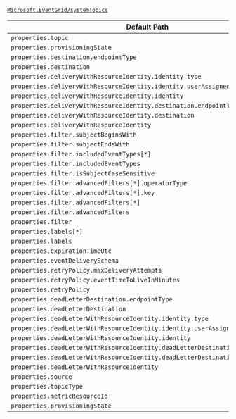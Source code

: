 [`Microsoft.EventGrid/systemTopics`](https://docs.microsoft.com/en-us/azure/templates/microsoft.eventgrid/systemtopics)

| Default Path | Alias |
|---|---|
| `properties.topic` | `Microsoft.EventGrid/systemTopics/eventSubscriptions.topic` |
| `properties.provisioningState` | `Microsoft.EventGrid/systemTopics/eventSubscriptions.provisioningState` |
| `properties.destination.endpointType` | `Microsoft.EventGrid/systemTopics/eventSubscriptions.destination.endpointType` |
| `properties.destination` | `Microsoft.EventGrid/systemTopics/eventSubscriptions.destination` |
| `properties.deliveryWithResourceIdentity.identity.type` | `Microsoft.EventGrid/systemTopics/eventSubscriptions.deliveryWithResourceIdentity.identity.type` |
| `properties.deliveryWithResourceIdentity.identity.userAssignedIdentity` | `Microsoft.EventGrid/systemTopics/eventSubscriptions.deliveryWithResourceIdentity.identity.userAssignedIdentity` |
| `properties.deliveryWithResourceIdentity.identity` | `Microsoft.EventGrid/systemTopics/eventSubscriptions.deliveryWithResourceIdentity.identity` |
| `properties.deliveryWithResourceIdentity.destination.endpointType` | `Microsoft.EventGrid/systemTopics/eventSubscriptions.deliveryWithResourceIdentity.destination.endpointType` |
| `properties.deliveryWithResourceIdentity.destination` | `Microsoft.EventGrid/systemTopics/eventSubscriptions.deliveryWithResourceIdentity.destination` |
| `properties.deliveryWithResourceIdentity` | `Microsoft.EventGrid/systemTopics/eventSubscriptions.deliveryWithResourceIdentity` |
| `properties.filter.subjectBeginsWith` | `Microsoft.EventGrid/systemTopics/eventSubscriptions.filter.subjectBeginsWith` |
| `properties.filter.subjectEndsWith` | `Microsoft.EventGrid/systemTopics/eventSubscriptions.filter.subjectEndsWith` |
| `properties.filter.includedEventTypes[*]` | `Microsoft.EventGrid/systemTopics/eventSubscriptions.filter.includedEventTypes[*]` |
| `properties.filter.includedEventTypes` | `Microsoft.EventGrid/systemTopics/eventSubscriptions.filter.includedEventTypes` |
| `properties.filter.isSubjectCaseSensitive` | `Microsoft.EventGrid/systemTopics/eventSubscriptions.filter.isSubjectCaseSensitive` |
| `properties.filter.advancedFilters[*].operatorType` | `Microsoft.EventGrid/systemTopics/eventSubscriptions.filter.advancedFilters[*].operatorType` |
| `properties.filter.advancedFilters[*].key` | `Microsoft.EventGrid/systemTopics/eventSubscriptions.filter.advancedFilters[*].key` |
| `properties.filter.advancedFilters[*]` | `Microsoft.EventGrid/systemTopics/eventSubscriptions.filter.advancedFilters[*]` |
| `properties.filter.advancedFilters` | `Microsoft.EventGrid/systemTopics/eventSubscriptions.filter.advancedFilters` |
| `properties.filter` | `Microsoft.EventGrid/systemTopics/eventSubscriptions.filter` |
| `properties.labels[*]` | `Microsoft.EventGrid/systemTopics/eventSubscriptions.labels[*]` |
| `properties.labels` | `Microsoft.EventGrid/systemTopics/eventSubscriptions.labels` |
| `properties.expirationTimeUtc` | `Microsoft.EventGrid/systemTopics/eventSubscriptions.expirationTimeUtc` |
| `properties.eventDeliverySchema` | `Microsoft.EventGrid/systemTopics/eventSubscriptions.eventDeliverySchema` |
| `properties.retryPolicy.maxDeliveryAttempts` | `Microsoft.EventGrid/systemTopics/eventSubscriptions.retryPolicy.maxDeliveryAttempts` |
| `properties.retryPolicy.eventTimeToLiveInMinutes` | `Microsoft.EventGrid/systemTopics/eventSubscriptions.retryPolicy.eventTimeToLiveInMinutes` |
| `properties.retryPolicy` | `Microsoft.EventGrid/systemTopics/eventSubscriptions.retryPolicy` |
| `properties.deadLetterDestination.endpointType` | `Microsoft.EventGrid/systemTopics/eventSubscriptions.deadLetterDestination.endpointType` |
| `properties.deadLetterDestination` | `Microsoft.EventGrid/systemTopics/eventSubscriptions.deadLetterDestination` |
| `properties.deadLetterWithResourceIdentity.identity.type` | `Microsoft.EventGrid/systemTopics/eventSubscriptions.deadLetterWithResourceIdentity.identity.type` |
| `properties.deadLetterWithResourceIdentity.identity.userAssignedIdentity` | `Microsoft.EventGrid/systemTopics/eventSubscriptions.deadLetterWithResourceIdentity.identity.userAssignedIdentity` |
| `properties.deadLetterWithResourceIdentity.identity` | `Microsoft.EventGrid/systemTopics/eventSubscriptions.deadLetterWithResourceIdentity.identity` |
| `properties.deadLetterWithResourceIdentity.deadLetterDestination.endpointType` | `Microsoft.EventGrid/systemTopics/eventSubscriptions.deadLetterWithResourceIdentity.deadLetterDestination.endpointType` |
| `properties.deadLetterWithResourceIdentity.deadLetterDestination` | `Microsoft.EventGrid/systemTopics/eventSubscriptions.deadLetterWithResourceIdentity.deadLetterDestination` |
| `properties.deadLetterWithResourceIdentity` | `Microsoft.EventGrid/systemTopics/eventSubscriptions.deadLetterWithResourceIdentity` |
| `properties.source` | `Microsoft.EventGrid/systemTopics/source` |
| `properties.topicType` | `Microsoft.EventGrid/systemTopics/topicType` |
| `properties.metricResourceId` | `Microsoft.EventGrid/systemTopics/metricResourceId` |
| `properties.provisioningState` | `Microsoft.EventGrid/systemTopics/provisioningState` |

